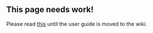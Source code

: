 ## This page needs work!

Please read [this](http://netty.io/4.0/guide/) until the user guide is moved to the wiki.